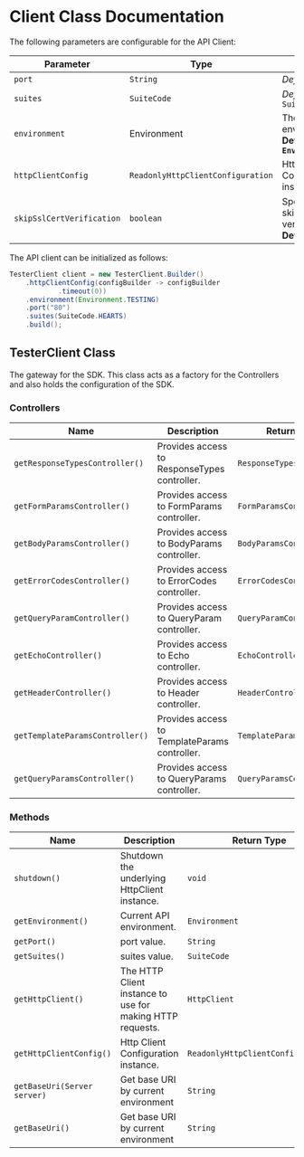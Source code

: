 
# Client Class Documentation

The following parameters are configurable for the API Client:

| Parameter | Type | Description |
|  --- | --- | --- |
| `port` | `String` | *Default*: `"80"` |
| `suites` | `SuiteCode` | *Default*: `SuiteCode.HEARTS` |
| `environment` | Environment | The API environment. <br> **Default: `Environment.TESTING`** |
| `httpClientConfig` | `ReadonlyHttpClientConfiguration` | Http Client Configuration instance. |
| `skipSslCertVerification` | `boolean` | Specifies whether to skip SSL certificate verification.<br /> **Default: false** |

The API client can be initialized as follows:

```java
TesterClient client = new TesterClient.Builder()
    .httpClientConfig(configBuilder -> configBuilder
            .timeout(0))
    .environment(Environment.TESTING)
    .port("80")
    .suites(SuiteCode.HEARTS)
    .build();
```

## TesterClient Class

The gateway for the SDK. This class acts as a factory for the Controllers and also holds the configuration of the SDK.

### Controllers

| Name | Description | Return Type |
|  --- | --- | --- |
| `getResponseTypesController()` | Provides access to ResponseTypes controller. | `ResponseTypesController` |
| `getFormParamsController()` | Provides access to FormParams controller. | `FormParamsController` |
| `getBodyParamsController()` | Provides access to BodyParams controller. | `BodyParamsController` |
| `getErrorCodesController()` | Provides access to ErrorCodes controller. | `ErrorCodesController` |
| `getQueryParamController()` | Provides access to QueryParam controller. | `QueryParamController` |
| `getEchoController()` | Provides access to Echo controller. | `EchoController` |
| `getHeaderController()` | Provides access to Header controller. | `HeaderController` |
| `getTemplateParamsController()` | Provides access to TemplateParams controller. | `TemplateParamsController` |
| `getQueryParamsController()` | Provides access to QueryParams controller. | `QueryParamsController` |

### Methods

| Name | Description | Return Type |
|  --- | --- | --- |
| `shutdown()` | Shutdown the underlying HttpClient instance. | `void` |
| `getEnvironment()` | Current API environment. | `Environment` |
| `getPort()` | port value. | `String` |
| `getSuites()` | suites value. | `SuiteCode` |
| `getHttpClient()` | The HTTP Client instance to use for making HTTP requests. | `HttpClient` |
| `getHttpClientConfig()` | Http Client Configuration instance. | `ReadonlyHttpClientConfiguration` |
| `getBaseUri(Server server)` | Get base URI by current environment | `String` |
| `getBaseUri()` | Get base URI by current environment | `String` |

